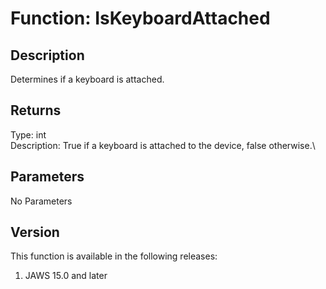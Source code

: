 # Function: IsKeyboardAttached

## Description

Determines if a keyboard is attached.

## Returns

Type: int\
Description: True if a keyboard is attached to the device, false
otherwise.\

## Parameters

No Parameters

## Version

This function is available in the following releases:

1.  JAWS 15.0 and later
